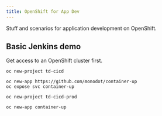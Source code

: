 ```yaml
---
title: OpenShift for App Dev
---
```


Stuff and scenarios for application development on OpenShift.

## Basic Jenkins demo

Get access to an OpenShift cluster first.

```
oc new-project td-cicd

oc new-app https://github.com/monodot/container-up
oc expose svc container-up

oc new-project td-cicd-prod

oc new-app container-up

```